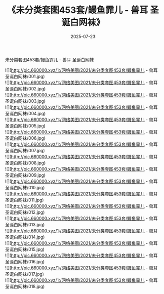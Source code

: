 ﻿---
layout: post
title:  《未分类套图453套/鳗鱼霏儿 - 兽耳 圣诞白网袜》
date:   2025-07-23
img: http://pic.660000.xyz/1:/网络美图/2021/未分类套图453套/鳗鱼霏儿 - 兽耳 圣诞白网袜/000.jpg
categories: [美女, 清纯, 唯美]
---

未分类套图453套/鳗鱼霏儿 - 兽耳 圣诞白网袜

 ![](http://pic.660000.xyz/1:/网络美图/2021/未分类套图453套/鳗鱼霏儿 - 兽耳 圣诞白网袜/001.jpg) <br>![](http://pic.660000.xyz/1:/网络美图/2021/未分类套图453套/鳗鱼霏儿 - 兽耳 圣诞白网袜/002.jpg) <br>![](http://pic.660000.xyz/1:/网络美图/2021/未分类套图453套/鳗鱼霏儿 - 兽耳 圣诞白网袜/003.jpg) <br>![](http://pic.660000.xyz/1:/网络美图/2021/未分类套图453套/鳗鱼霏儿 - 兽耳 圣诞白网袜/004.jpg) <br>![](http://pic.660000.xyz/1:/网络美图/2021/未分类套图453套/鳗鱼霏儿 - 兽耳 圣诞白网袜/005.jpg) <br>![](http://pic.660000.xyz/1:/网络美图/2021/未分类套图453套/鳗鱼霏儿 - 兽耳 圣诞白网袜/006.jpg) <br>![](http://pic.660000.xyz/1:/网络美图/2021/未分类套图453套/鳗鱼霏儿 - 兽耳 圣诞白网袜/007.jpg) <br>![](http://pic.660000.xyz/1:/网络美图/2021/未分类套图453套/鳗鱼霏儿 - 兽耳 圣诞白网袜/008.jpg) <br>![](http://pic.660000.xyz/1:/网络美图/2021/未分类套图453套/鳗鱼霏儿 - 兽耳 圣诞白网袜/009.jpg) <br>![](http://pic.660000.xyz/1:/网络美图/2021/未分类套图453套/鳗鱼霏儿 - 兽耳 圣诞白网袜/010.jpg) <br>![](http://pic.660000.xyz/1:/网络美图/2021/未分类套图453套/鳗鱼霏儿 - 兽耳 圣诞白网袜/011.jpg) <br>![](http://pic.660000.xyz/1:/网络美图/2021/未分类套图453套/鳗鱼霏儿 - 兽耳 圣诞白网袜/012.jpg) <br>![](http://pic.660000.xyz/1:/网络美图/2021/未分类套图453套/鳗鱼霏儿 - 兽耳 圣诞白网袜/013.jpg) <br>![](http://pic.660000.xyz/1:/网络美图/2021/未分类套图453套/鳗鱼霏儿 - 兽耳 圣诞白网袜/014.jpg) <br>![](http://pic.660000.xyz/1:/网络美图/2021/未分类套图453套/鳗鱼霏儿 - 兽耳 圣诞白网袜/015.jpg) <br>![](http://pic.660000.xyz/1:/网络美图/2021/未分类套图453套/鳗鱼霏儿 - 兽耳 圣诞白网袜/016.jpg) <br>![](http://pic.660000.xyz/1:/网络美图/2021/未分类套图453套/鳗鱼霏儿 - 兽耳 圣诞白网袜/017.jpg) <br>![](http://pic.660000.xyz/1:/网络美图/2021/未分类套图453套/鳗鱼霏儿 - 兽耳 圣诞白网袜/018.jpg) <br>